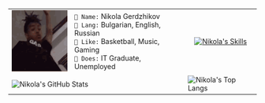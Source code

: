 <table>
  <tr>
    <td>
      <img width="125" height="125" src="jahseh.gif" alt="Jahseh">
    </td>
    <td>
      <code>👻 Name:</code> Nikola Gerdzhikov<br>
      <code>💬 Lang:</code> Bulgarian, English, Russian<br>
      <code>👀 Like:</code> Basketball, Music, Gaming<br>
      <code>💼 Does:</code> IT Graduate, Unemployed
    </td>
    <td align="center">
      <a href="https://skillicons.dev">
        <img src="https://skillicons.dev/icons?i=java,cs,html,mysql" alt="Nikola's Skills">
      </a>
    </td>
  </tr>
  <tr>
    <td colspan="2">
      <img src="https://github-readme-stats.vercel.app/api?username=nikolager18&show_icons=true&theme=github_dark" alt="Nikola's GitHub Stats">
    </td>
    <td>
      <img src="https://github-readme-stats.vercel.app/api/top-langs/?username=nikolager18&layout=compact&theme=github_dark" alt="Nikola's Top Langs">
    </td>
  </tr>
</table>

